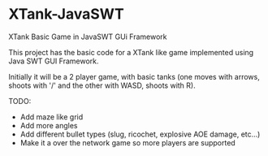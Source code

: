 # XTank-JavaSWT
XTank Basic Game in JavaSWT GUi Framework

This project has the basic code for a XTank like game implemented using Java SWT GUI Framework. 

Initially it will be a 2 player game, with basic tanks (one moves with arrows, shoots with '/' and the other with WASD, shoots with R).

TODO: 
- Add maze like grid
- Add more angles
- Add different bullet types (slug, ricochet, explosive AOE damage, etc...)
- Make it a over the network game so more players are supported
